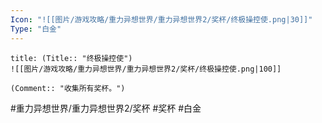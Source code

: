 ```yaml
---
Icon: "![[图片/游戏攻略/重力异想世界/重力异想世界2/奖杯/终极操控使.png|30]]"
Type: "白金"
---
```

```ad-common-platinum-trophy
title: (Title:: "终极操控使")
![[图片/游戏攻略/重力异想世界/重力异想世界2/奖杯/终极操控使.png|100]]

(Comment:: "收集所有奖杯。")
```

#重力异想世界/重力异想世界2/奖杯 #奖杯 #白金
